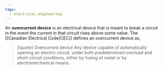 ```yaml
---
tags:
  - electrical-engineering
---
```

An **overcurrent device** is an electrical device that is meant to break a circuit in the event the current in that circuit rises above some value. The [[Canadian Electrical Code|CEC]] defines an overcurrent device as,
>[!quote] Overcurrent device
> Any device capable of automatically opening an electric circuit, under both predetermined overload and short-circuit conditions, either by fusing of metal or by electromechanical means.

